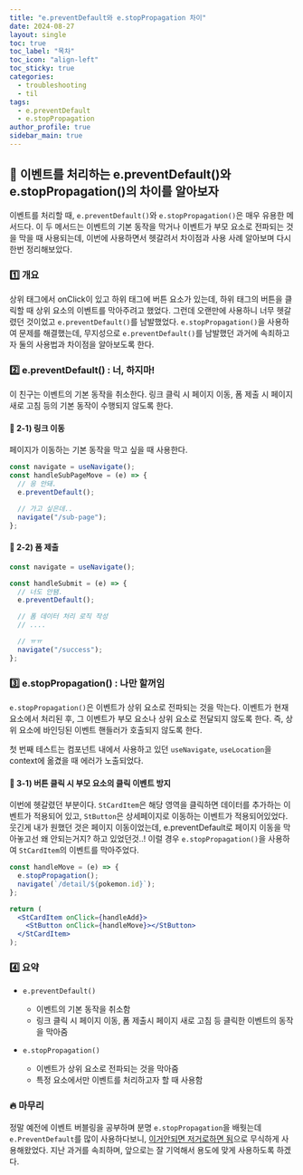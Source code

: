 ```yaml
---
title: "e.preventDefault와 e.stopPropagation 차이"
date: 2024-08-27
layout: single
toc: true
toc_label: "목차"
toc_icon: "align-left"
toc_sticky: true
categories:
  - troubleshooting
  - til
tags:
  - e.preventDefault
  - e.stopPropagation
author_profile: true
sidebar_main: true
---
```


## :ledger: 이벤트를 처리하는 e.preventDefault()와 e.stopPropagation()의 차이를 알아보자

이벤트를 처리할 때, `e.preventDefault()`와 `e.stopPropagation()`은 매우 유용한 메서드다. 이 두 메서드는 이벤트의 기본 동작을 막거나 이벤트가 부모 요소로 전파되는 것을 막을 때 사용되는데, 이번에 사용하면서 헷갈려서 차이점과 사용 사례 알아보며 다시 한번 정리해보았다.

### :one: 개요

상위 태그에서 onClick이 있고 하위 태그에 버튼 요소가 있는데, 하위 태그의 버튼을 클릭할 때 상위 요소의 이벤트를 막아주려고 했었다. 그런데 오랜만에 사용하니 너무 헷갈렸던 것이었고 `e.preventDefault()`를 남발했었다. `e.stopPropagation()`을 사용하여 문제를 해결했는데, 무지성으로 `e.preventDefault()`를 남발했던 과거에 속죄하고자 둘의 사용법과 차이점을 알아보도록 한다.

### :two: e.preventDefault() : 너, 하지마!

이 친구는 이벤트의 기본 동작을 취소한다. 링크 클릭 시 페이지 이동, 폼 제출 시 페이지 새로 고침 등의 기본 동작이 수행되지 않도록 한다.

#### :pushpin: 2-1) 링크 이동

페이지가 이동하는 기본 동작을 막고 싶을 때 사용한다.

```jsx
const navigate = useNavigate();
const handleSubPageMove = (e) => {
  // 응 안돼.
  e.preventDefault();

  // 가고 싶은데..
  navigate("/sub-page");
};
```

#### :pushpin: 2-2) 폼 제출

```jsx
const navigate = useNavigate();

const handleSubmit = (e) => {
  // 너도 안됌.
  e.preventDefault();

  // 폼 데이터 처리 로직 작성
  // ....

  // ㅠㅠ
  navigate("/success");
};
```

### :three: e.stopPropagation() : 나만 할꺼임

`e.stopPropagation()`은 이벤트가 상위 요소로 전파되는 것을 막는다. 이벤트가 현재 요소에서 처리된 후, 그 이벤트가 부모 요소나 상위 요소로 전달되지 않도록 한다. 즉, 상위 요소에 바인딩된 이벤트 핸들러가 호출되지 않도록 한다.

첫 번째 테스트는 컴포넌트 내에서 사용하고 있던 `useNavigate`, `useLocation`을 context에 옮겼을 때 에러가 노출되었다.

#### :pushpin: 3-1) 버튼 클릭 시 부모 요소의 클릭 이벤트 방지

이번에 헷갈렸던 부분이다. `StCardItem`은 해당 영역을 클릭하면 데이터를 추가하는 이벤트가 적용되어 있고, `StButton`은 상세페이지로 이동하는 이벤트가 적용되어있었다. 웃긴게 내가 원했던 것은 페이지 이동이었는데, e.preventDefault로 페이지 이동을 막아놓고선 왜 안되는거지? 하고 있었던것..! 이럴 경우 `e.stopPropagation()`을 사용하여 `StCardItem`의 이벤트를 막아주었다.

```jsx
const handleMove = (e) => {
  e.stopPropagation();
  navigate(`/detail/${pokemon.id}`);
};

return (
  <StCardItem onClick={handleAdd}>
    <StButton onClick={handleMove}></StButton>
  </StCardItem>
);
```

### :four: 요약

- `e.preventDefault()`

  - 이벤트의 기본 동작을 취소함
  - 링크 클릭 시 페이지 이동, 폼 제출시 페이지 새로 고침 등 클릭한 이벤트의 동작을 막아줌

- `e.stopPropagation()`
  - 이벤트가 상위 요소로 전파되는 것을 막아줌
  - 특정 요소에서만 이벤트를 처리하고자 할 때 사용함

### :fire: 마무리

정말 예전에 이벤트 버블링을 공부하며 분명 `e.stopPropagation`을 배웟는데 `e.PreventDefault`를 많이 사용하다보니, <u>이거안되면 저거로하면 됨</u>으로 무식하게 사용해왔었다. 지난 과거를 속죄하며, 앞으로는 잘 기억해서 용도에 맞게 사용하도록 하겠다.
